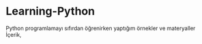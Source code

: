 # Learning-Python
Python programlamayı sıfırdan öğrenirken yaptığım örnekler ve materyaller
İçerik,
